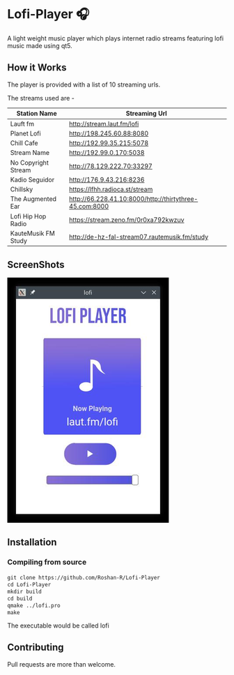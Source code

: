# Lofi-Player :headphones:
A light weight music player which plays internet radio streams featuring lofi music made using qt5.


## How it Works
The player is provided with a list of 10 streaming urls.

The streams used are -

|Station Name            | Streaming Url |
|--------------------|------------------------------|
|Lauft fm            | http://stream.laut.fm/lofi |
|Planet Lofi         | http://198.245.60.88:8080 |
|Chill Cafe          | http://192.99.35.215:5078 |
|Stream Name         | http://192.99.0.170:5038 |
|No Copyright Stream | http://78.129.222.70:33297 |
|Kadio Seguidor      | http://176.9.43.216:8236 |
|Chillsky            | https://lfhh.radioca.st/stream |
|The Augmented Ear   | http://66.228.41.10:8000/http://thirtythree-45.com:8000 |
|Lofi Hip Hop Radio  | https://stream.zeno.fm/0r0xa792kwzuv |
|KauteMusik FM Study | http://de-hz-fal-stream07.rautemusik.fm/study |

## ScreenShots
![Screenshot](https://github.com/Roshan-R/Lofi-Player/blob/master/imgs/Screenshot.jpeg)

## Installation

### Compiling from source
```plaintext
git clone https://github.com/Roshan-R/Lofi-Player
cd Lofi-Player
mkdir build
cd build
qmake ../lofi.pro
make
```

The executable would be called lofi

## Contributing

Pull requests are more than welcome.
